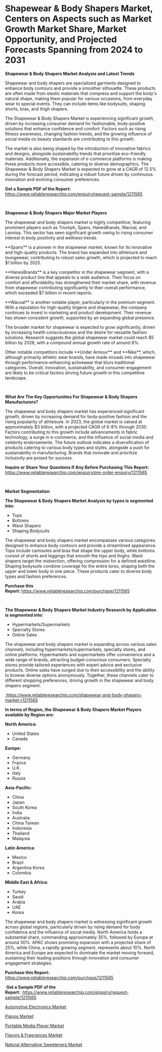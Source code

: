 <p><h1>Shapewear & Body Shapers Market, Centers on Aspects such as Market Growth Market Share, Market Opportunity, and Projected Forecasts Spanning from 2024 to 2031</h1></p><p><strong>Shapewear & Body Shapers Market Analysis and Latest Trends</strong></p>
<p><p>Shapewear and body shapers are specialized garments designed to enhance body contours and provide a smoother silhouette. These products are often made from elastic materials that compress and support the body's natural shape, making them popular for various occasions, from everyday wear to special events. They can include items like bodysuits, shaping shorts, bras, and thigh shapers.</p><p>The Shapewear & Body Shapers Market is experiencing significant growth, driven by increasing consumer demand for fashionable, body-positive solutions that enhance confidence and comfort. Factors such as rising fitness awareness, changing fashion trends, and the growing influence of social media on beauty standards are contributing to this growth.</p><p>The market is also being shaped by the introduction of innovative fabrics and designs, alongside sustainability trends that prioritize eco-friendly materials. Additionally, the expansion of e-commerce platforms is making these products more accessible, catering to diverse demographics. The Shapewear & Body Shapers Market is expected to grow at a CAGR of 12.5% during the forecast period, indicating a robust future driven by continuous innovation and evolving consumer preferences.</p></p>
<p><strong>Get a Sample PDF of the Report:&nbsp;</strong> <a href="https://www.reliableresearchiq.com/enquiry/request-sample/1211565?utm_campaign=100&utm_medium=2&utm_source=Github&utm_content=ia&utm_term=17122024&utm_id=shapewear-body-shapers">https://www.reliableresearchiq.com/enquiry/request-sample/1211565</a></p>
<p>&nbsp;</p>
<p><strong>Shapewear & Body Shapers Major Market Players</strong></p>
<p><p>The shapewear and body shapers market is highly competitive, featuring prominent players such as Triumph, Spanx, HanesBrands, Wacoal, and Leonisa. This sector has seen significant growth owing to rising consumer interest in body positivity and wellness trends.</p><p>**Spanx** is a pioneer in the shapewear market, known for its innovative and high-quality products. The brand has expanded into athleisure and loungewear, contributing to robust sales growth, which is projected to reach $1 billion by 2025. </p><p>**HanesBrands** is a key competitor in the shapewear segment, with a diverse product line that appeals to a wide audience. Their focus on comfort and affordability has strengthened their market share, with revenue from shapewear contributing significantly to their overall performance, which exceeded $7 billion in recent reports.</p><p>**Wacoal** is another notable player, particularly in the premium segment. With a reputation for high-quality lingerie and shapewear, the company continues to invest in marketing and product development. Their revenue has shown consistent growth, supported by an expanding global presence.</p><p>The broader market for shapewear is expected to grow significantly, driven by increasing health consciousness and the desire for versatile fashion solutions. Research suggests the global shapewear market could reach $5 billion by 2026, with a compound annual growth rate of around 8%.</p><p>Other notable competitors include **Under Armour** and **Nike**, which, although primarily athletic wear brands, have made inroads into shapewear through performance-enhancing activewear that blurs traditional categories. Overall, innovation, sustainability, and consumer engagement are likely to be critical factors driving future growth in this competitive landscape.</p></p>
<p>&nbsp;</p>
<p><strong>What Are The Key Opportunities For Shapewear & Body Shapers Manufacturers?</strong></p>
<p><p>The shapewear and body shapers market has experienced significant growth, driven by increasing demand for body-positive fashion and the rising popularity of athleisure. In 2023, the global market is valued at approximately $3 billion, with a projected CAGR of 6-8% through 2030. Factors contributing to this growth include advancements in fabric technology, a surge in e-commerce, and the influence of social media and celebrity endorsements. The future outlook indicates a diversification of products catering to various body types and styles, alongside a push for sustainability in manufacturing. Brands that innovate and prioritize inclusivity are poised for success.</p></p>
<p><strong>Inquire or Share Your Questions If Any Before Purchasing This Report:</strong> <a href="https://www.reliableresearchiq.com/enquiry/pre-order-enquiry/1211565?utm_campaign=100&utm_medium=2&utm_source=Github&utm_content=ia&utm_term=17122024&utm_id=shapewear-body-shapers">https://www.reliableresearchiq.com/enquiry/pre-order-enquiry/1211565</a></p>
<p>&nbsp;</p>
<p><strong>Market Segmentation</strong></p>
<p><strong>The Shapewear & Body Shapers Market Analysis by types is segmented into:</strong></p>
<p><ul><li>Tops</li><li>Bottoms</li><li>Waist Shapers</li><li>Shaping Bodysuits</li></ul></p>
<p><p>The shapewear and body shapers market encompasses various categories designed to enhance body contours and provide a streamlined appearance. Tops include camisoles and bras that shape the upper body, while bottoms consist of shorts and leggings that smooth the hips and thighs. Waist shapers target the midsection, offering compression for a defined waistline. Shaping bodysuits combine coverage for the entire torso, shaping both the upper and lower body in one piece. These products cater to diverse body types and fashion preferences.</p></p>
<p><strong>Purchase this Report:&nbsp;</strong><a href="https://www.reliableresearchiq.com/purchase/1211565?utm_campaign=100&utm_medium=2&utm_source=Github&utm_content=ia&utm_term=17122024&utm_id=shapewear-body-shapers">https://www.reliableresearchiq.com/purchase/1211565</a></p>
<p>&nbsp;</p>
<p><strong>The Shapewear & Body Shapers Market Industry Research by Application is segmented into:</strong></p>
<p><ul><li>Hypermarkets/Supermarkets</li><li>Specialty Stores</li><li>Online Sales</li></ul></p>
<p><p>The shapewear and body shapers market is expanding across various sales channels, including hypermarkets/supermarkets, specialty stores, and online platforms. Hypermarkets and supermarkets offer convenience and a wide range of brands, attracting budget-conscious consumers. Specialty stores provide tailored experiences with expert advice and exclusive products. Online sales have surged due to their accessibility and the ability to browse diverse options anonymously. Together, these channels cater to different shopping preferences, driving growth in the shapewear and body shapers segment.</p></p>
<p><a href="https://www.reliableresearchiq.com/shapewear-and-body-shapers-market-r1211565?utm_campaign=100&utm_medium=2&utm_source=Github&utm_content=ia&utm_term=17122024&utm_id=shapewear-body-shapers">&nbsp;https://www.reliableresearchiq.com/shapewear-and-body-shapers-market-r1211565</a></p>
<p><strong>In terms of Region, the Shapewear & Body Shapers Market Players available by Region are:</strong></p>
<p>
    <p> <strong> North America: </strong>
        <ul>
            <li>United States</li>
            <li>Canada</li>
        </ul>
        </p> 
    <p> <strong> Europe: </strong>
        <ul>
            <li>Germany</li>
            <li>France</li>
            <li>U.K.</li>
            <li>Italy</li>
            <li>Russia</li>
        </ul>
        </p> 
    <p> <strong> Asia-Pacific: </strong>
        <ul>
            <li>China</li>
            <li>Japan</li>
            <li>South Korea</li>
            <li>India</li>
            <li>Australia</li>
            <li>China Taiwan</li>
            <li>Indonesia</li>
            <li>Thailand</li>
            <li>Malaysia</li>
        </ul>
        </p> 
    <p> <strong> Latin America: </strong>
        <ul>
            <li>Mexico</li>
            <li>Brazil</li>
            <li>Argentina Korea</li>
            <li>Colombia</li>
        </ul>
        </p> 
    <p> <strong> Middle East & Africa: </strong>
        <ul>
            <li>Turkey</li>
            <li>Saudi</li>
            <li>Arabia</li>
            <li>UAE</li>
            <li>Korea</li>
        </ul>
    </p>
    </p>
<p><p>The shapewear and body shapers market is witnessing significant growth across global regions, particularly driven by rising demand for body confidence and the influence of social media. North America holds a substantial share, commanding approximately 35%, followed by Europe at around 30%. APAC shows promising expansion with a projected share of 25%, while China, a rapidly growing segment, represents about 10%. North America and Europe are expected to dominate the market moving forward, sustaining their leading positions through innovation and consumer engagement strategies.</p></p>
<p><strong>Purchase this Report: </strong><a href="https://www.reliableresearchiq.com/purchase/1211565?utm_campaign=100&utm_medium=2&utm_source=Github&utm_content=ia&utm_term=17122024&utm_id=shapewear-body-shapers">https://www.reliableresearchiq.com/purchase/1211565</a></p>
<p>&nbsp;<strong>Get a Sample PDF of the Report:&nbsp;&nbsp;</strong><a href="https://www.reliableresearchiq.com/enquiry/request-sample/1211565?utm_campaign=100&utm_medium=2&utm_source=Github&utm_content=ia&utm_term=17122024&utm_id=shapewear-body-shapers">https://www.reliableresearchiq.com/enquiry/request-sample/1211565</a></p>
<p><strong></strong></p>
<p><p><a href="https://www.linkedin.com/pulse/recent-automotive-electronics-market-analysis-shows-size-e8ine?utm_campaign=100&utm_medium=2&utm_source=Github&utm_content=ia&utm_term=17122024&utm_id=shapewear-body-shapers">Automotive Electronics Market</a></p><p><a href="https://www.linkedin.com/pulse/comprehensive-analysis-pianos-market-projected-cagr-46-2tuoe?utm_campaign=100&utm_medium=2&utm_source=Github&utm_content=ia&utm_term=17122024&utm_id=shapewear-body-shapers">Pianos Market</a></p><p><a href="https://www.linkedin.com/pulse/global-regional-expansion-portable-media-player-market-projected-zxuqe?utm_campaign=100&utm_medium=2&utm_source=Github&utm_content=ia&utm_term=17122024&utm_id=shapewear-body-shapers">Portable Media Player Market</a></p><p><a href="https://www.linkedin.com/pulse/flavors-fragrances-market-trend-indicates-rapid-growth-kk2ve?utm_campaign=100&utm_medium=2&utm_source=Github&utm_content=ia&utm_term=17122024&utm_id=shapewear-body-shapers">Flavors & Fragrances Market</a></p><p><a href="https://www.linkedin.com/pulse/natural-alternative-sweeteners-market-growth-from-2024-myl8e?utm_campaign=100&utm_medium=2&utm_source=Github&utm_content=ia&utm_term=17122024&utm_id=shapewear-body-shapers">Natural Alternative Sweeteners Market</a></p></p>